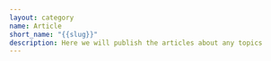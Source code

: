 ```yaml
---
layout: category
name: Article
short_name: "{{slug}}"
description: Here we will publish the articles about any topics
---
```

